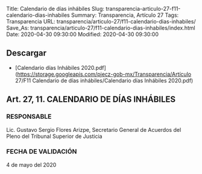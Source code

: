 Title: Calendario de días inhábiles
Slug: transparencia-articulo-27-f11-calendario-dias-inhabiles
Summary: Transparencia, Artículo 27
Tags: Transparencia
URL: transparencia/articulo-27/f11-calendario-dias-inhabiles/
Save_As: transparencia/articulo-27/f11-calendario-dias-inhabiles/index.html
Date: 2020-04-30 09:30:00
Modified: 2020-04-30 09:30:00


 



## Descargar


* [Calendario días Inhábiles 2020.pdf](https://storage.googleapis.com/pjecz-gob-mx/Transparencia/Artículo 27/F11 Calendario de días inhábiles/Calendario días Inhábiles 2020.pdf)


## Art. 27, 11. CALENDARIO DE DÍAS INHÁBILES

### RESPONSABLE

Lic. Gustavo Sergio Flores Arizpe, Secretario General de Acuerdos del Pleno del Tribunal Superior de Justicia

### FECHA DE VALIDACIÓN

4 de mayo del 2020


